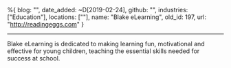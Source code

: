 %{
  blog: "",
  date_added: ~D[2019-02-24],
  github: "",
  industries: ["Education"],
  locations: [""],
  name: "Blake eLearning",
  old_id: 197,
  url: "http://readingeggs.com"
}

---

Blake eLearning is dedicated to making learning fun, motivational and effective for young children, teaching the essential skills needed for success at school.
